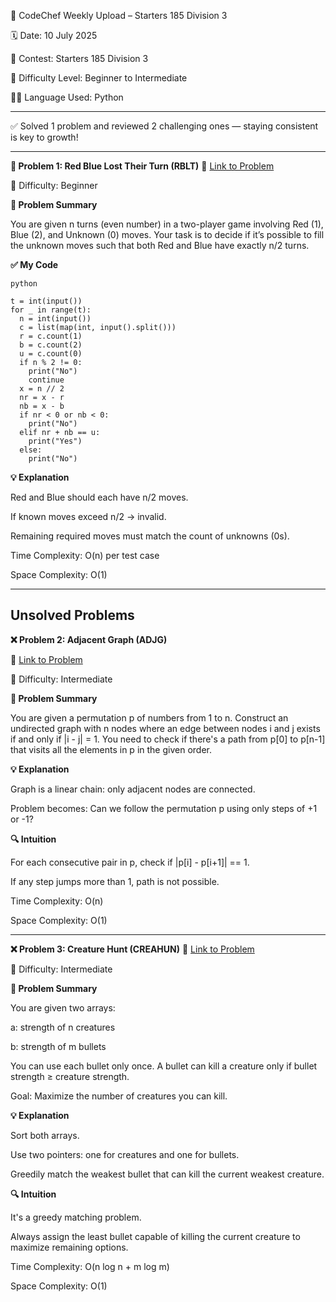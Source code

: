 🚀 CodeChef Weekly Upload – Starters 185 Division 3 

🗓️ Date: 10 July 2025

📁 Contest: Starters 185 Division 3

🎯 Difficulty Level: Beginner to Intermediate

👨‍💻 Language Used: Python

---

✅ Solved 1 problem and reviewed 2 challenging ones — staying consistent is key to growth!

---
**🧩 Problem 1: Red Blue Lost Their Turn (RBLT)**
🔗 [Link to Problem](https://www.codechef.com/problems/RBLT)

🚩 Difficulty: Beginner

**📝 Problem Summary**

You are given n turns (even number) in a two-player game involving Red (1), Blue (2), and Unknown (0) moves.
Your task is to decide if it’s possible to fill the unknown moves such that both Red and Blue have exactly n/2 turns.

**✅ My Code**
```
python

t = int(input())
for _ in range(t):
  n = int(input())
  c = list(map(int, input().split()))
  r = c.count(1)
  b = c.count(2)
  u = c.count(0)
  if n % 2 != 0:
    print("No")
    continue
  x = n // 2
  nr = x - r
  nb = x - b
  if nr < 0 or nb < 0:
    print("No")
  elif nr + nb == u:
    print("Yes")
  else:
    print("No")
```

**💡 Explanation**

Red and Blue should each have n/2 moves.

If known moves exceed n/2 → invalid.

Remaining required moves must match the count of unknowns (0s).

Time Complexity: O(n) per test case

Space Complexity: O(1)

---
Unsolved Problems
---
**❌ Problem 2: Adjacent Graph (ADJG)**

🔗 [Link to Problem](https://www.codechef.com/problems/ADJG)

🚩 Difficulty: Intermediate

**📝 Problem Summary**

You are given a permutation p of numbers from 1 to n.
Construct an undirected graph with n nodes where an edge between nodes i and j exists if and only if |i - j| = 1.
You need to check if there's a path from p[0] to p[n-1] that visits all the elements in p in the given order.

**💡 Explanation**

Graph is a linear chain: only adjacent nodes are connected.

Problem becomes: Can we follow the permutation p using only steps of +1 or -1?

**🔍 Intuition**

For each consecutive pair in p, check if |p[i] - p[i+1]| == 1.

If any step jumps more than 1, path is not possible.

Time Complexity: O(n)

Space Complexity: O(1)

---

**❌ Problem 3: Creature Hunt (CREAHUN)**
🔗 [Link to Problem](https://www.codechef.com/problems/CREAHUN)

🚩 Difficulty: Intermediate

**📝 Problem Summary**

You are given two arrays:

a: strength of n creatures

b: strength of m bullets

You can use each bullet only once.
A bullet can kill a creature only if bullet strength ≥ creature strength.

Goal: Maximize the number of creatures you can kill.

**💡 Explanation**

Sort both arrays.

Use two pointers: one for creatures and one for bullets.

Greedily match the weakest bullet that can kill the current weakest creature.

**🔍 Intuition**

It's a greedy matching problem.

Always assign the least bullet capable of killing the current creature to maximize remaining options.

Time Complexity: O(n log n + m log m)

Space Complexity: O(1)
